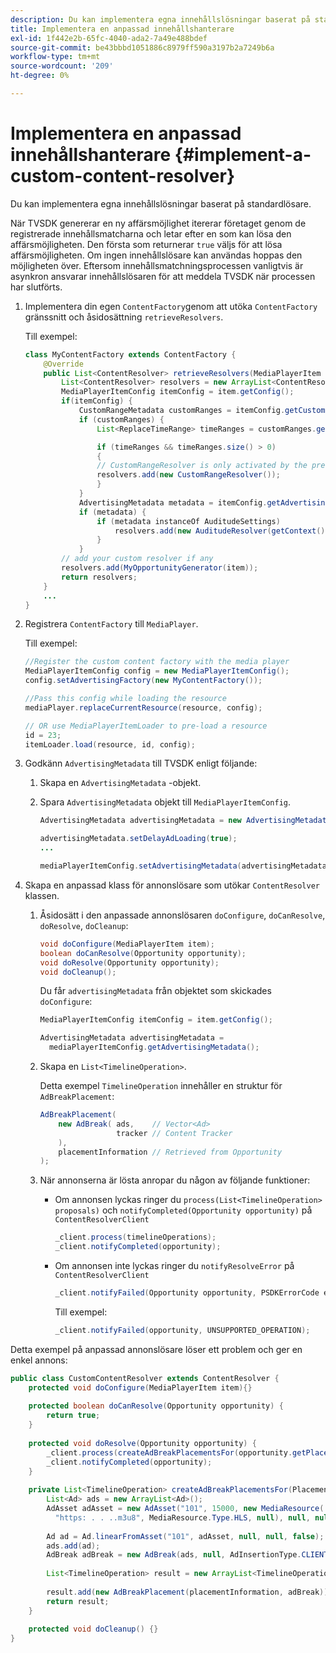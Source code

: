 ```yaml
---
description: Du kan implementera egna innehållslösningar baserat på standardlösare.
title: Implementera en anpassad innehållshanterare
exl-id: 1f442e2b-65fc-4040-ada2-7a49e488bdef
source-git-commit: be43bbbd1051886c8979ff590a3197b2a7249b6a
workflow-type: tm+mt
source-wordcount: '209'
ht-degree: 0%

---
```


# Implementera en anpassad innehållshanterare {#implement-a-custom-content-resolver}

Du kan implementera egna innehållslösningar baserat på standardlösare.

När TVSDK genererar en ny affärsmöjlighet itererar företaget genom de registrerade innehållsmatcharna och letar efter en som kan lösa den affärsmöjligheten. Den första som returnerar `true` väljs för att lösa affärsmöjligheten. Om ingen innehållslösare kan användas hoppas den möjligheten över. Eftersom innehållsmatchningsprocessen vanligtvis är asynkron ansvarar innehållslösaren för att meddela TVSDK när processen har slutförts.

1. Implementera din egen `ContentFactory`genom att utöka `ContentFactory` gränssnitt och åsidosättning `retrieveResolvers`.

   Till exempel:

   ```java
   class MyContentFactory extends ContentFactory { 
       @Override 
       public List<ContentResolver> retrieveResolvers(MediaPlayerItem item) { 
           List<ContentResolver> resolvers = new ArrayList<ContentResolver>(); 
           MediaPlayerItemConfig itemConfig = item.getConfig(); 
           if(itemConfig) { 
               CustomRangeMetadata customRanges = itemConfig.getCustomRangeMetadata(); 
               if (customRanges) { 
                   List<ReplaceTimeRange> timeRanges = customRanges.getTimeRangeList(); 
   
                   if (timeRanges && timeRanges.size() > 0) 
                   { 
                   // CustomRangeResolver is only activated by the presence of CustomRanges in configuration 
                   resolvers.add(new CustomRangeResolver()); 
                   } 
               } 
               AdvertisingMetadata metadata = itemConfig.getAdvertisingMetadata(); 
               if (metadata) { 
                   if (metadata instanceOf AuditudeSettings)  
                       resolvers.add(new AuditudeResolver(getContext());    
                   } 
               } 
           // add your custom resolver if any 
           resolvers.add(MyOpportunityGenerator(item)); 
           return resolvers; 
       } 
       ... 
   } 
   ```

1. Registrera `ContentFactory` till `MediaPlayer`.

   Till exempel:

   ```java
   //Register the custom content factory with the media player 
   MediaPlayerItemConfig config = new MediaPlayerItemConfig(); 
   config.setAdvertisingFactory(new MyContentFactory()); 
   
   //Pass this config while loading the resource 
   mediaPlayer.replaceCurrentResource(resource, config); 
   
   // OR use MediaPlayerItemLoader to pre-load a resource 
   id = 23; 
   itemLoader.load(resource, id, config);
   ```

1. Godkänn `AdvertisingMetadata` till TVSDK enligt följande:
   1. Skapa en `AdvertisingMetadata` -objekt.
   1. Spara `AdvertisingMetadata` objekt till `MediaPlayerItemConfig`.

      ```java
      AdvertisingMetadata advertisingMetadata = new AdvertisingMetadata(); 
      
      advertisingMetadata.setDelayAdLoading(true); 
      ... 
      
      mediaPlayerItemConfig.setAdvertisingMetadata(advertisingMetadata); 
      ```

1. Skapa en anpassad klass för annonslösare som utökar `ContentResolver` klassen.
   1. Åsidosätt i den anpassade annonslösaren `doConfigure`, `doCanResolve`, `doResolve`, `doCleanup`:

      ```java
      void doConfigure(MediaPlayerItem item); 
      boolean doCanResolve(Opportunity opportunity); 
      void doResolve(Opportunity opportunity); 
      void doCleanup();
      ```

      Du får `advertisingMetadata` från objektet som skickades `doConfigure`:

      ```java
      MediaPlayerItemConfig itemConfig = item.getConfig(); 
      
      AdvertisingMetadata advertisingMetadata =  
        mediaPlayerItemConfig.getAdvertisingMetadata(); 
      ```

   1. Skapa en `List<TimelineOperation>`.

      Detta exempel `TimelineOperation` innehåller en struktur för `AdBreakPlacement`:

      ```java
      AdBreakPlacement( 
          new AdBreak( ads,    // Vector<Ad> 
                       tracker // Content Tracker 
          ), 
          placementInformation // Retrieved from Opportunity 
      ); 
      ```

   1. När annonserna är lösta anropar du någon av följande funktioner:

      * Om annonsen lyckas ringer du `process(List<TimelineOperation> proposals)` och `notifyCompleted(Opportunity opportunity)` på `ContentResolverClient`

         ```java
         _client.process(timelineOperations); 
         _client.notifyCompleted(opportunity); 
         ```

      * Om annonsen inte lyckas ringer du `notifyResolveError` på `ContentResolverClient`

         ```java
         _client.notifyFailed(Opportunity opportunity, PSDKErrorCode error);
         ```

         Till exempel:

         ```java
         _client.notifyFailed(opportunity, UNSUPPORTED_OPERATION);
         ```

<!--<a id="example_463B718749504A978F0B887786844C39"></a>-->

Detta exempel på anpassad annonslösare löser ett problem och ger en enkel annons:

```java
public class CustomContentResolver extends ContentResolver { 
    protected void doConfigure(MediaPlayerItem item){} 
 
    protected boolean doCanResolve(Opportunity opportunity) {  
        return true;  
    } 
 
    protected void doResolve(Opportunity opportunity) { 
        _client.process(createAdBreakPlacementsFor(opportunity.getPlacement())); 
        _client.notifyCompleted(opportunity); 
    } 
 
    private List<TimelineOperation> createAdBreakPlacementsFor(Placement placementInformation) { 
        List<Ad> ads = new ArrayList<Ad>(); 
        AdAsset adAsset = new AdAsset("101", 15000, new MediaResource( 
          "https: . . ..m3u8", MediaResource.Type.HLS, null), null, null); 
 
        Ad ad = Ad.linearFromAsset("101", adAsset, null, null, false); 
        ads.add(ad); 
        AdBreak adBreak = new AdBreak(ads, null, AdInsertionType.CLIENT_INSERTED); 
 
        List<TimelineOperation> result = new ArrayList<TimelineOperation>(); 
 
        result.add(new AdBreakPlacement(placementInformation, adBreak)); 
        return result; 
    } 
 
    protected void doCleanup() {} 
} 
```
